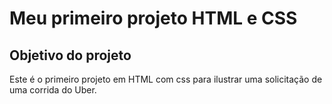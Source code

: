 # Meu primeiro projeto HTML e CSS

## Objetivo do projeto

Este é o primeiro projeto em HTML com css para ilustrar uma solicitação de uma corrida do Uber.

